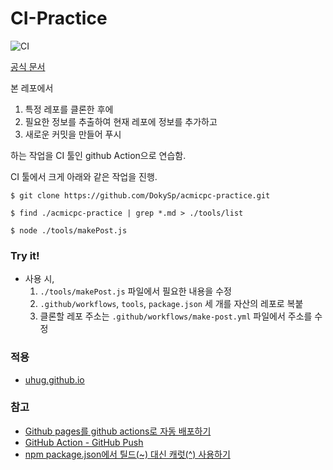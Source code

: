 # CI-Practice
![CI](https://github.com/uhug/acmicpc-wiki/workflows/CI/badge.svg)

[공식 문서](https://help.github.com/en/actions/reference/workflow-syntax-for-github-actions)

본 레포에서
 1. 특정 레포를 클론한 후에
 2. 필요한 정보를 추출하여 현재 레포에 정보를 추가하고
 3. 새로운 커밋을 만들어 푸시

하는 작업을 CI 툴인 github Action으로 연습함.

CI 툴에서 크게 아래와 같은 작업을 진행.

```shell
$ git clone https://github.com/DokySp/acmicpc-practice.git

$ find ./acmicpc-practice | grep *.md > ./tools/list

$ node ./tools/makePost.js
```

### Try it!
 - 사용 시,
    1. `./tools/makePost.js` 파일에서 필요한 내용을 수정
    2. `.github/workflows`, `tools`, `package.json` 세 개를 자산의 레포로 복붙
    3. 클론할 레포 주소는 `.github/workflows/make-post.yml` 파일에서 주소를 수정

### 적용
 - [uhug.github.io](https://github.com/uhug/uhug.github.io)

### 참고
 - [Github pages를 github actions로 자동 배포하기](https://ohseunghyeon.github.io/blogging/deploying-github-pages-with-github-actions/)
 - [GitHub Action - GitHub Push](https://github.com/marketplace/actions/github-push)
 - [npm package.json에서 틸드(~) 대신 캐럿(^) 사용하기](https://blog.outsider.ne.kr/1041)

